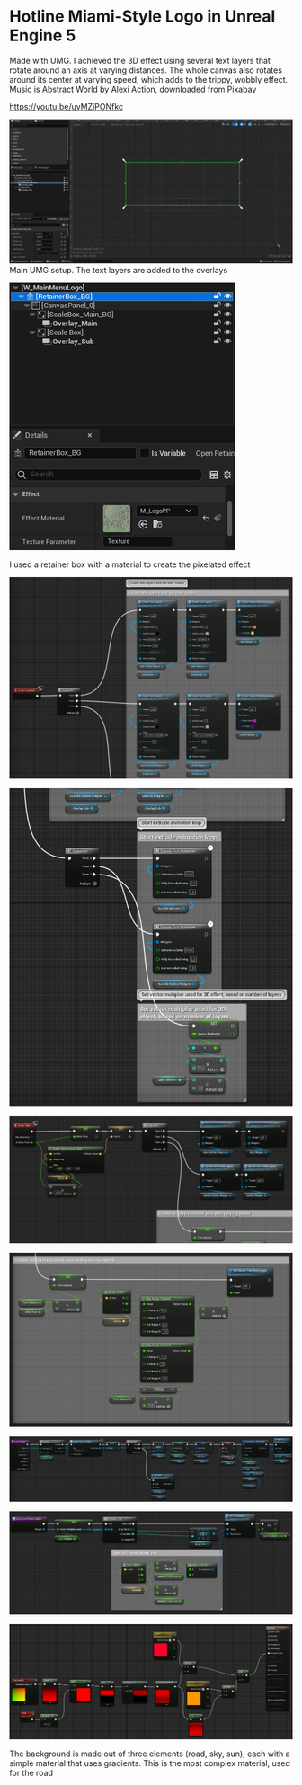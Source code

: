 # Hotline Miami-Style Logo in Unreal Engine 5

Made with UMG. I achieved the 3D effect using several text layers that rotate around an axis at varying distances. The whole canvas also rotates around its center at varying speed, which adds to the trippy, wobbly effect.
Music is Abstract World by Alexi Action, downloaded from Pixabay

https://youtu.be/uvMZiPONfkc

![tactile-visions-bpmaindesigner2](tactile-visions-bpmaindesigner2.jpg)
Main UMG setup. The text layers are added to the overlays

![tactile-visions-bpmaindesigner](tactile-visions-bpmaindesigner.jpg)

I used a retainer box with a material to create the pixelated effect

![tactile-visions-bpmain1](tactile-visions-bpmain1.jpg)

![tactile-visions-bpmain2](tactile-visions-bpmain2.jpg)

![tactile-visions-bpmain3](tactile-visions-bpmain3.jpg)

![tactile-visions-bpmain4](tactile-visions-bpmain4.jpg)

![tactile-visions-bpmaincreatewidgets](tactile-visions-bpmaincreatewidgets.jpg)

![tactile-visions-bpmainsprex](tactile-visions-bpmainsprex.jpg)

![tactile-visions-materialrox](tactile-visions-materialrox.jpg)

The background is made out of three elements (road, sky, sun), each with a simple material that uses gradients. This is the most complex material, used for the road